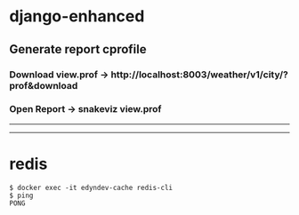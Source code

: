 # django-enhanced

## Generate report cprofile

### Download view.prof -> http://localhost:8003/weather/v1/city/?prof&download

### Open Report -> snakeviz view.prof

---

---

# redis

```
$ docker exec -it edyndev-cache redis-cli
$ ping
PONG
```
